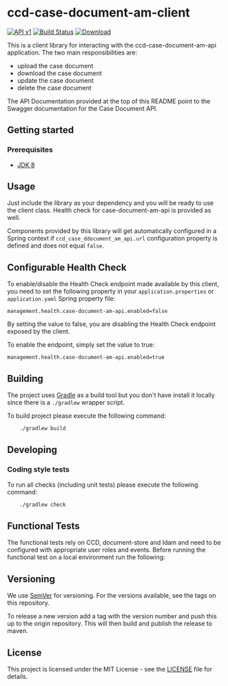 # ccd-case-document-am-client

[![API v1](https://img.shields.io/badge/API%20Docs-v1-e140ad.svg)](https://hmcts.github.io/reform-api-docs/swagger.html?url=https://hmcts.github.io/reform-api-docs/specs/document-management-store-app.json)
[![Build Status](https://travis-ci.com/hmcts/ccd-case-document-am-client.svg?branch=master)](https://travis-ci.com/hmcts/ccd-case-document-am-client)
[![Download](https://api.bintray.com/packages/hmcts/hmcts-maven/ccd-case-document-am-client/images/download.svg) ](https://bintray.com/hmcts/hmcts-maven/ccd-case-document-am-client/_latestVersion)

This is a client library for interacting with the ccd-case-document-am-api application. The two main responsibilities are:
 - upload the case document
 - download the case document
 - update the case document
 - delete the case document

The API Documentation provided at the top of this README point to the Swagger documentation for the Case Document API.
## Getting started

### Prerequisites

- [JDK 8](https://www.oracle.com/java)

## Usage

Just include the library as your dependency and you will be ready to use the client class. Health check for case-document-am-api is provided as well.

Components provided by this library will get automatically configured in a Spring context if `ccd_case_ddocument_am_api.url` configuration property is defined and does not equal `false`.

## Configurable Health Check
To enable/disable the Health Check endpoint made available by this client, you need to set the following property in your `application.properties` or `application.yaml` Spring property file:
```
management.health.case-document-am-api.enabled=false
```
By setting the value to false, you are disabling the Health Check endpoint exposed by the client.

To enable the endpoint, simply set the value to true:
```
management.health.case-document-am-api.enabled=true
```

## Building

The project uses [Gradle](https://gradle.org) as a build tool but you don't have install it locally since there is a
`./gradlew` wrapper script.

To build project please execute the following command:

```bash
    ./gradlew build
```

## Developing

### Coding style tests

To run all checks (including unit tests) please execute the following command:

```bash
    ./gradlew check
```

## Functional Tests

The functional tests rely on CCD, document-store and Idam and need to be configured with appropriate user roles and events.
Before running the functional test on a local environment run the following:


## Versioning

We use [SemVer](http://semver.org/) for versioning.
For the versions available, see the tags on this repository.

To release a new version add a tag with the version number and push this up to the origin repository. This will then
build and publish the release to maven.

## License

This project is licensed under the MIT License - see the [LICENSE](LICENSE.md) file for details.
